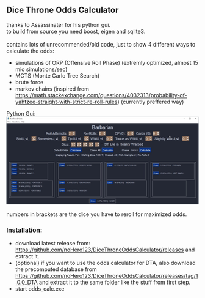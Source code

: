 ## Dice Throne Odds Calculator
thanks to Assassinater for his python gui.<br />
to build from source you need boost, eigen and sqlite3.<br /><br />
contains lots of unrecommended/old code, just to show 4 different ways to calculate the odds:
- simulations of ORP (Offensive Roll Phase) (extremly optimized, almost 15 mio simulations/sec)
- MCTS (Monte Carlo Tree Search)
- brute force
- markov chains (inspired from https://math.stackexchange.com/questions/4032313/probability-of-yahtzee-straight-with-strict-re-roll-rules) (currently preffered way)

Python Gui:
![python gui](/assets/images/GUI.jpg)

numbers in brackets are the dice you have to reroll for maximized odds.

### Installation:
- download latest release from: https://github.com/noHero123/DiceThroneOddsCalculator/releases and extract it.
- (optional) if you want to use the odds calculator for DTA, also download the precomputed database from https://github.com/noHero123/DiceThroneOddsCalculator/releases/tag/1.0.0_DTA and extract it to the same folder like the stuff from first step.
- start odds_calc.exe